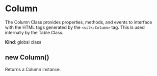 # Column
The Column Class provides properties, methods, and events to interface with the HTML tags generated by  the ```<silk:Column>``` tag. This is used internally by the Table Class.

**Kind**: global class  
<a name="new_Column_new"></a>

## new Column()
Returns a Column instance.

